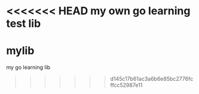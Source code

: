 <<<<<<< HEAD
my own go learning test lib
=======
# mylib
my go learning lib
>>>>>>> d145c17b61ac3a6b6e85bc2776fcffcc52987e11
